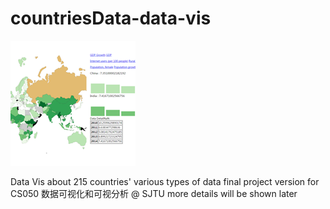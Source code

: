 # countriesData-data-vis
![image](https://github.com/huabinzheng/countriesData-data-vis/blob/master/icon.PNG?raw=true)

Data Vis about 215 countries' various types of data
final project version for CS050 数据可视化和可视分析 @ SJTU
more details will be shown later
